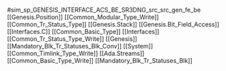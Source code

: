 #sim_sp_GENESIS_INTERFACE_ACS_BE_SR3DNG_src_src_gen_fe_be
[[Genesis.Position]]
[[Common_Modular_Type_Write]]
[[Common_Tr_Status_Type]]
[[Genesis.Stack]]
[[Genesis.Bit_Field_Access]]
[[Interfaces.C]]
[[Common_Basic_Type]]
[[Interfaces]]
[[Common_Tr_Status_Type_Write]]
[[Genesis]]
[[Mandatory_Blk_Tr_Statuses_Blk_Conv]]
[[System]]
[[Common_Timlink_Type_Write]]
[[Ada.Streams]]
[[Common_Basic_Type_Write]]
[[Mandatory_Blk_Tr_Statuses_Blk]]
